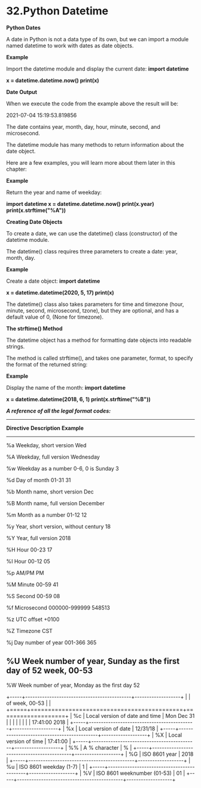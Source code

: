 # 32.Python Datetime

**Python Dates**

A date in Python is not a data type of its own, but we can import a
module named datetime to work with dates as date objects.

**Example**

Import the datetime module and display the current date: **import
datetime**

**x = datetime.datetime.now() print(x)**

**Date Output**

When we execute the code from the example above the result will be:

2021-07-04 15:19:53.819856

The date contains year, month, day, hour, minute, second, and
microsecond.

The datetime module has many methods to return information about the
date object.

Here are a few examples, you will learn more about them later in this
chapter:

**Example**

Return the year and name of weekday:

**import datetime x = datetime.datetime.now() print(x.year)
print(x.strftime(\"%A\"))**

**Creating Date Objects**

To create a date, we can use the datetime() class (constructor) of the
datetime module.

The datetime() class requires three parameters to create a date: year,
month, day.

**Example**

Create a date object: **import datetime**

**x = datetime.datetime(2020, 5, 17) print(x)**

The datetime() class also takes parameters for time and timezone (hour,
minute, second, microsecond, tzone), but they are optional, and has a
default value of 0, (None for timezone).

**The strftime() Method**

The datetime object has a method for formatting date objects into
readable strings.

The method is called strftime(), and takes one parameter, format, to
specify the format of the returned string:

**Example**

Display the name of the month: **import datetime**

**x = datetime.datetime(2018, 6, 1) print(x.strftime(\"%B\"))**

***A reference of all the legal format codes:***

  -----------------------------------------------------------------------------
  **Directive**   **Description**                                 **Example**
  --------------- ----------------------------------------------- -------------
                                                                  

  %a              Weekday, short version                          Wed

  %A              Weekday, full version                           Wednesday

  %w              Weekday as a number 0-6, 0 is Sunday            3

  %d              Day of month 01-31                              31

  %b              Month name, short version                       Dec

  %B              Month name, full version                        December

  %m              Month as a number 01-12                         12

  %y              Year, short version, without century            18

  %Y              Year, full version                              2018

  %H              Hour 00-23                                      17

  %I              Hour 00-12                                      05

  %p              AM/PM                                           PM

  %M              Minute 00-59                                    41

  %S              Second 00-59                                    08

  %f              Microsecond 000000-999999                       548513

  %z              UTC offset                                      +0100

  %Z              Timezone                                        CST

  %j              Day number of year 001-366                      365

  %U              Week number of year, Sunday as the first day of 52
                  week, 00-53                                     
  -----------------------------------------------------------------------------

%W Week number of year, Monday as the first day 52

+-----+--------------------------------------------+-------------------+
|     | of week, 00-53                             |                   |
+=====+============================================+===================+
| %c  | Local version of date and time             | Mon Dec 31        |
|     |                                            |                   |
|     |                                            | 17:41:00 2018     |
+-----+--------------------------------------------+-------------------+
| %x  | Local version of date                      | 12/31/18          |
+-----+--------------------------------------------+-------------------+
| %X  | Local version of time                      | 17:41:00          |
+-----+--------------------------------------------+-------------------+
| %%  | A % character                              | \%                |
+-----+--------------------------------------------+-------------------+
| %G  | ISO 8601 year                              | 2018              |
+-----+--------------------------------------------+-------------------+
| %u  | ISO 8601 weekday (1-7)                     | 1                 |
+-----+--------------------------------------------+-------------------+
| %V  | ISO 8601 weeknumber (01-53)                | 01                |
+-----+--------------------------------------------+-------------------+
